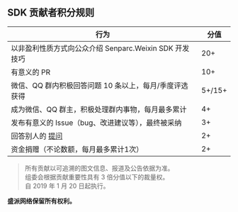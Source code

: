 ## SDK 贡献者积分规则

| 行为                                               | 分值       
|----------------------------------------------------|-------------
| 以非盈利性质方式向公众介绍 Senparc.Weixin SDK 开发技巧  | 20+
| 有意义的 PR                                         | 10+
| 微信、QQ 群内积极回答问题 10 条以上，每月/季度评选获得  | 5+/15+
| 成为微信、QQ 群主，积极处理群内事物，每月最多累计       | 4+
| 发布有意义的 Issue（bug、改进建议等），最终被采纳      | 3+
| 回答别人的 [提问](https://weixin.senparc.com/QA)     | 2+
| 资金捐赠（不论数额，每月最多累计1次）                  | 2+

> 所有贡献以可追溯的图文信息、报道及公告依据为准。<br>
> 组委会根据贡献重要性具有 3 倍分值以下的裁量权。<br>
> 自 2019 年 1 月 20 日起执行。

**盛派网络保留所有权利。**
